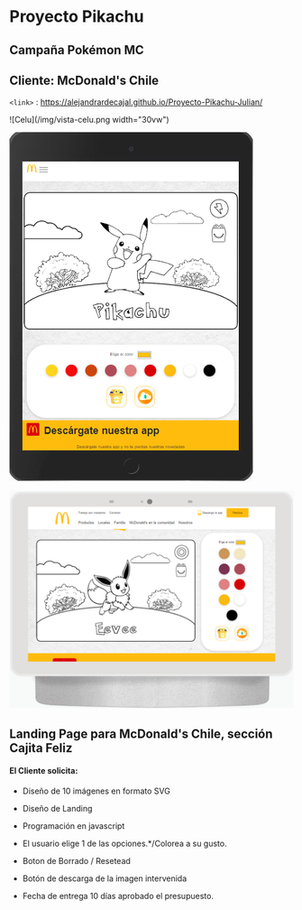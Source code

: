 # Proyecto Pikachu
## Campaña Pokémon MC
## Cliente: McDonald's Chile

 `<link>` : https://alejandrardecajal.github.io/Proyecto-Pikachu-Julian/


![Celu](/img/vista-celu.png width="30vw")

![Tablet](/img/vista-tablet.png)

![Desktop](/img/vista-desktop.png)


## Landing Page para McDonald's Chile, sección Cajita Feliz

#### El Cliente solicita:

- Diseño de 10 imágenes en formato SVG
- Diseño de Landing
- Programación en javascript
- El usuario elige 1 de las opciones.*/Colorea a su gusto.
- Boton de Borrado / Resetead
- Botón de descarga de la imagen intervenida

- Fecha de entrega 10 días aprobado el presupuesto.

